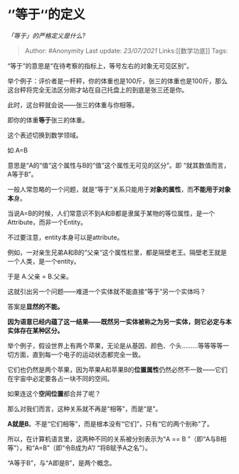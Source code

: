 # ‘’等于‘‘的定义
*「等于」的严格定义是什么?*

> Author: #Anonymity
> Last update: *23/07/2021* 
> Links:[[数学功底]]
> Tags:  


“等于”的意思是“在待考察的指标上，等号左右的对象无可见区别”。

举个例子：评价者是一杆秤，你的体重也是100斤，张三的体重也是100斤，那么这台秤将完全无法区分刚才站在自己托盘上的到底是张三还是你。

此时，这台秤就会说——张三的体重与你相等。

即你的体重**等于**张三的体重。

  


这个表述切换到数学领域。

如 A=B

意思是“A的“值“这个属性与B的“值”这个属性无可见的区分”。即 “就其数值而言，A等于B”。

一般人常忽略的一个问题，就是“等于”关系只能用于**对象的属性**，而**不能用于对象本**身。

当说A=B的时候，人们常意识不到A和B都是隶属于某物的等位属性，是一个Attribute，而非一个Entity。

不过要注意，entity本身可以是attribute。

例如，一对亲生兄弟A和B的“父亲“这个属性栏里，都是隔壁老王。隔壁老王就是一个人类，是一个entity。

于是 A.父亲 = B.父亲。

这就引出另一个问题——难道一个实体就不能直接“等于”另一个实体吗？

答案是**显然的不能。**

**因为语意已经内蕴了这一结果——既然另一实体被称之为另一实体，则它必定与本实体存在某种区分。**

举个例子，假设世界上有两个苹果，无论是从基因、颜色、个头………等等等等一切方面，直到每一个电子的运动状态都完全一致。

它们也仍然是两个苹果，因为苹果A和苹果B的**位置属性**仍然必然不一致——它们在宇宙中必定要各占一块不同的空间。

如果连这个**空间位置**都合并了呢？

那么对我们而言，这种关系就不再是“相等”，而是“是”。

**A就是B**。不是“它们相等”，而是根本没有“它们”，只有“它的两个别称”了。

所以，在计算机语言里，这两种不同的关系被分别表示为“A == B ”（即“A与B相等”），和“A=B”（即“令B成为A”/ “将B赋予A之名”）。

“A等于B”，与“A即是B”，是两个概念。



